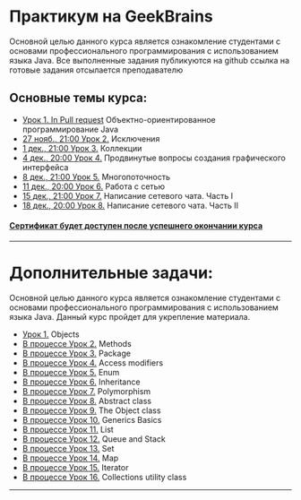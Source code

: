 # Практикум на GeekBrains
Основной целью данного курса является ознакомление студентами с основами профессионального программирования с использованием языка Java.
Все выполненные задания публикуются на github ссылка на готовые задания отсылается преподавателю

## Основные темы курса:
* [Урок 1. In Pull request](https://github.com/zurbaevi/Java-Advanced-level/pull/1) Объектно-ориентированное программирование Java
* [27 нояб., 21:00 Урок 2.]() Исключения
* [1 дек., 21:00 Урок 3.]() Коллекции
* [4 дек., 20:00 Урок 4.]() Продвинутые вопросы создания графического интерфейса
* [8 дек., 21:00 Урок 5.]() Многопоточность
* [11 дек., 20:00 Урок 6.]() Работа с сетью
* [15 дек., 21:00 Урок 7.]() Написание сетевого чата. Часть I
* [18 дек., 20:00 Урок 8.]() Написание сетевого чата. Часть II
#### [Сертификат будет доступен после успешнего окончании курса]()
____
# Дополнительные задачи:
Основной целью данного курса является ознакомление студентами с основами профессионального программирования с использованием языка Java.
Данный курс пройдет для укрепление материала.

* [Урок 1.](https://github.com/zurbaevi/Java-Advanced-level/tree/main/src/main/java/org/stepik/lesson1) Objects
* [В процессе Урок 2.]() Methods
* [В процессе Урок 3.]() Package
* [В процессе Урок 4.]() Access modifiers
* [В процессе Урок 5.]() Enum
* [В процессе Урок 6.]() Inheritance
* [В процессе Урок 7.]() Polymorphism
* [В процессе Урок 8.]() Abstract class
* [В процессе Урок 9.]() The Object class
* [В процессе Урок 10.]() Generics Basics
* [В процессе Урок 11.]() List
* [В процессе Урок 12.]() Queue and Stack
* [В процессе Урок 13.]() Set
* [В процессе Урок 14.]() Map
* [В процессе Урок 15.]() Iterator
* [В процессе Урок 16.]() Collections utility class
____
